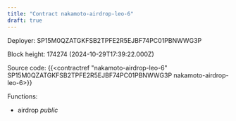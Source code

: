 ```yaml
---
title: "Contract nakamoto-airdrop-leo-6"
draft: true
---
```

Deployer: SP15M0QZATGKFSB2TPFE2R5EJBF74PC01PBNWWG3P


 



Block height: 174274 (2024-10-29T17:39:22.000Z)

Source code: {{<contractref "nakamoto-airdrop-leo-6" SP15M0QZATGKFSB2TPFE2R5EJBF74PC01PBNWWG3P nakamoto-airdrop-leo-6>}}

Functions:

* airdrop _public_
